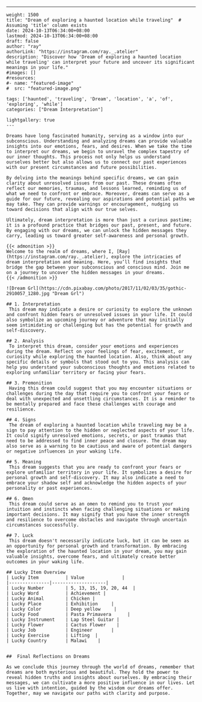 ---
    weight: 1500
    title: "Dream of exploring a haunted location while traveling"  # Assuming 'title' column exists
    date: 2024-10-13T06:34:00+08:00
    lastmod: 2024-10-13T06:34:00+08:00
    draft: false
    author: "ray"
    authorLink: "https://instagram.com/ray._.atelier"
    description: "Discover how 'Dream of exploring a haunted location while traveling' can interpret your future and uncover its significant meanings in your life."
    #images: []
    #resources:
    #- name: "featured-image"
    #  src: "featured-image.png"
    
    tags: ['haunted', 'traveling', 'Dream', 'location', 'a', 'of', 'exploring', 'while']
    categories: ["Dream Interpretation"]
    
    lightgallery: true
    ---
    
    Dreams have long fascinated humanity, serving as a window into our subconscious. Understanding and analyzing dreams can provide valuable insights into our emotions, fears, and desires. When we take the time to interpret our dreams, we begin to unravel the complex tapestry of our inner thoughts. This process not only helps us understand ourselves better but also allows us to connect our past experiences with our present circumstances and future possibilities.
    
    By delving into the meanings behind specific dreams, we can gain clarity about unresolved issues from our past. These dreams often reflect our memories, traumas, and lessons learned, reminding us of what we need to confront or embrace. Moreover, dreams can serve as a guide for our future, revealing our aspirations and potential paths we may take. They can provide warnings or encouragement, nudging us toward decisions that align with our true selves.
    
    Ultimately, dream interpretation is more than just a curious pastime; it is a profound practice that bridges our past, present, and future. By engaging with our dreams, we can unlock the hidden messages they carry, leading us toward greater self-awareness and personal growth.
    
    {{< admonition >}}
    Welcome to the realm of dreams, where I, [Ray](https://instagram.com/ray._.atelier), explore the intricacies of dream interpretation and meaning. Here, you’ll find insights that bridge the gap between your subconscious and conscious mind. Join me on a journey to uncover the hidden messages in your dreams.
    {{< /admonition >}}
    
    ![Dream Grl](https://cdn.pixabay.com/photo/2017/11/02/03/35/gothic-2910057_1280.jpg "Dream Grl")
    
    ## 1. Interpretation
     This dream may indicate a desire or curiosity to explore the unknown and confront hidden fears or unresolved issues in your life. It could also symbolize an upcoming journey or adventure that may initially seem intimidating or challenging but has the potential for growth and self-discovery.
    
    ## 2. Analysis
     To interpret this dream, consider your emotions and experiences during the dream. Reflect on your feelings of fear, excitement, or curiosity while exploring the haunted location. Also, think about any specific details or symbols that stood out to you. This analysis can help you understand your subconscious thoughts and emotions related to exploring unfamiliar territory or facing your fears.
    
    ## 3. Premonition
     Having this dream could suggest that you may encounter situations or challenges during the day that require you to confront your fears or deal with unexpected and unsettling circumstances. It is a reminder to be mentally prepared and face these challenges with courage and resilience.
    
    ## 4. Signs
     The dream of exploring a haunted location while traveling may be a sign to pay attention to the hidden or neglected aspects of your life. It could signify unresolved emotions, secrets, or past traumas that need to be addressed to find inner peace and closure. The dream may also serve as a warning to be cautious and aware of potential dangers or negative influences in your waking life.
    
    ## 5. Meaning
     This dream suggests that you are ready to confront your fears or explore unfamiliar territory in your life. It symbolizes a desire for personal growth and self-discovery. It may also indicate a need to embrace your shadow self and acknowledge the hidden aspects of your personality or past experiences.
    
    ## 6. Omen
     This dream could serve as an omen to remind you to trust your intuition and instincts when facing challenging situations or making important decisions. It may signify that you have the inner strength and resilience to overcome obstacles and navigate through uncertain circumstances successfully.
    
    ## 7. Luck
     This dream doesn't necessarily indicate luck, but it can be seen as an opportunity for personal growth and transformation. By embracing the exploration of the haunted location in your dream, you may gain valuable insights, overcome fears, and ultimately create better outcomes in your waking life.
    
    ## Lucky Item Overview
    | Lucky Item          | Value              |
    |---------------|--------------------|
    | Lucky Number        | 5, 13, 15, 19, 20, 44  |
    | Lucky Word          | Achievement |
    | Lucky Animal        | Chicken |
    | Lucky Place         | Exhibition     |
    | Lucky Color         | Deep yellow     |
    | Lucky Food          | Pasta Primavera      |
    | Lucky Instrument    | Lap Steel Guitar |
    | Lucky Flower        | Cactus Flower    |
    | Lucky Job           | Engineer       |
    | Lucky Exercise      | Lifting  |
    | Lucky Country       | Malawi    |
    
    
    ##  Final Reflections on Dreams
    
    As we conclude this journey through the world of dreams, remember that dreams are both mysterious and beautiful. They hold the power to reveal hidden truths and insights about ourselves. By embracing their messages, we can cultivate a more positive influence in our lives. Let us live with intention, guided by the wisdom our dreams offer. Together, may we navigate our paths with clarity and purpose.
    
